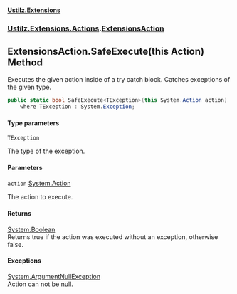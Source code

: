 #### [Ustilz.Extensions](index.md 'index')
### [Ustilz.Extensions.Actions](Ustilz.Extensions.Actions.md 'Ustilz.Extensions.Actions').[ExtensionsAction](Ustilz.Extensions.Actions.ExtensionsAction.md 'Ustilz.Extensions.Actions.ExtensionsAction')

## ExtensionsAction.SafeExecute<TException>(this Action) Method

Executes the given action inside of a try catch block. Catches exceptions of the given type.

```csharp
public static bool SafeExecute<TException>(this System.Action action)
    where TException : System.Exception;
```
#### Type parameters

<a name='Ustilz.Extensions.Actions.ExtensionsAction.SafeExecute_TException_(thisSystem.Action).TException'></a>

`TException`

The type of the exception.
#### Parameters

<a name='Ustilz.Extensions.Actions.ExtensionsAction.SafeExecute_TException_(thisSystem.Action).action'></a>

`action` [System.Action](https://docs.microsoft.com/en-us/dotnet/api/System.Action 'System.Action')

The action to execute.

#### Returns
[System.Boolean](https://docs.microsoft.com/en-us/dotnet/api/System.Boolean 'System.Boolean')  
Returns true if the action was executed without an exception, otherwise false.

#### Exceptions

[System.ArgumentNullException](https://docs.microsoft.com/en-us/dotnet/api/System.ArgumentNullException 'System.ArgumentNullException')  
Action can not be null.
